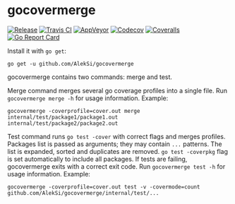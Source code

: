 # gocovermerge

[![Release](https://github-release-version.herokuapp.com/github/AlekSi/gocovermerge/release.svg?style=flat)](https://github.com/AlekSi/gocovermerge/releases/latest)
[![Travis CI](https://travis-ci.org/AlekSi/gocovermerge.svg?branch=master)](https://travis-ci.org/AlekSi/gocovermerge)
[![AppVeyor](https://ci.appveyor.com/api/projects/status/bxcbywwapyvsprju/branch/master?svg=true)](https://ci.appveyor.com/project/AlekSi/gocovermerge)
[![Codecov](https://codecov.io/gh/AlekSi/gocovermerge/branch/master/graph/badge.svg)](https://codecov.io/gh/AlekSi/gocovermerge)
[![Coveralls](https://coveralls.io/repos/github/AlekSi/gocovermerge/badge.svg?branch=master)](https://coveralls.io/github/AlekSi/gocovermerge)
[![Go Report Card](https://goreportcard.com/badge/AlekSi/gocovermerge)](https://goreportcard.com/report/AlekSi/gocovermerge)


Install it with `go get`:
```
go get -u github.com/AlekSi/gocovermerge
```

gocovermerge contains two commands: merge and test.

Merge command merges several go coverage profiles into a single file.
Run `gocovermerge merge -h` for usage information. Example:
```
gocovermerge -coverprofile=cover.out merge internal/test/package1/package1.out internal/test/package2/package2.out
```

Test command runs `go test -cover` with correct flags and merges profiles.
Packages list is passed as arguments; they may contain `...` patterns.
The list is expanded, sorted and duplicates are removed.
`go test -coverpkg` flag is set automatically to include all packages.
If tests are failing, gocovermerge exits with a correct exit code.
Run `gocovermerge test -h` for usage information. Example:
```
gocovermerge -coverprofile=cover.out test -v -covermode=count github.com/AlekSi/gocovermerge/internal/test/...
```
